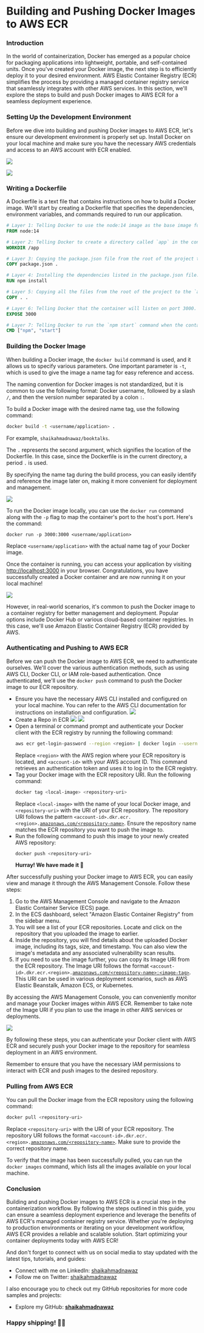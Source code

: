 # Building and Pushing Docker Images to AWS ECR

### **Introduction**

In the world of containerization, Docker has emerged as a popular choice for packaging applications into lightweight, portable, and self-contained units. Once you've created your Docker image, the next step is to efficiently deploy it to your desired environment. AWS Elastic Container Registry (ECR) simplifies the process by providing a managed container registry service that seamlessly integrates with other AWS services. In this section, we'll explore the steps to build and push Docker images to AWS ECR for a seamless deployment experience.

### **Setting Up the Development Environment**

Before we dive into building and pushing Docker images to AWS ECR, let's ensure our development environment is properly set up. Install Docker on your local machine and make sure you have the necessary AWS credentials and access to an AWS account with ECR enabled.

![](https://cdn.hashnode.com/res/hashnode/image/upload/v1688284094657/2e91c2b2-7473-470a-852c-04662fb4eead.png)

![](https://cdn.hashnode.com/res/hashnode/image/upload/v1688284236195/3ce0eb22-9909-4e9c-96e9-8205ae979e0b.png)

### **Writing a Dockerfile**

A Dockerfile is a text file that contains instructions on how to build a Docker image. We'll start by creating a Dockerfile that specifies the dependencies, environment variables, and commands required to run our application.

```dockerfile
# Layer 1: Telling Docker to use the node:14 image as the base image for the container.
FROM node:14

# Layer 2: Telling Docker to create a directory called `app` in the container and set it as the working directory.
WORKDIR /app

# Layer 3: Copying the package.json file from the root of the project to the `app` directory in the container.
COPY package.json .

# Layer 4: Installing the dependencies listed in the package.json file.
RUN npm install

# Layer 5: Copying all the files from the root of the project to the `app` directory in the container.
COPY . .

# Layer 6: Telling Docker that the container will listen on port 3000.
EXPOSE 3000

# Layer 7: Telling Docker to run the `npm start` command when the container is started.
CMD ["npm", "start"]
```

### **Building the Docker Image**

When building a Docker image, the `docker build` command is used, and it allows us to specify various parameters. One important parameter is `-t`, which is used to give the image a name tag for easy reference and access.

The naming convention for Docker images is not standardized, but it is common to use the following format: Docker username, followed by a slash `/`, and then the version number separated by a colon `:`.

To build a Docker image with the desired name tag, use the following command:

```bash
docker build -t <username/application> .
```

For example, `shaikahmadnawaz/booktalks`.

The `.` represents the second argument, which signifies the location of the Dockerfile. In this case, since the Dockerfile is in the current directory, a period `.` is used.

By specifying the name tag during the build process, you can easily identify and reference the image later on, making it more convenient for deployment and management.

![](https://cdn.hashnode.com/res/hashnode/image/upload/v1688286301595/5c7ace7a-882b-4eba-9675-76ec7d923e2c.png)

To run the Docker image locally, you can use the `docker run` command along with the `-p` flag to map the container's port to the host's port. Here's the command:

```shell
docker run -p 3000:3000 <username/application>
```

Replace `<username/application>` with the actual name tag of your Docker image.

Once the container is running, you can access your application by visiting [http://localhost:3000](http://localhost:3000/) in your browser. Congratulations, you have successfully created a Docker container and are now running it on your local machine!

![](https://cdn.hashnode.com/res/hashnode/image/upload/v1688286821688/6cb2a3ca-5b93-4035-ba1b-a4bdb90f8817.png)

However, in real-world scenarios, it's common to push the Docker image to a container registry for better management and deployment. Popular options include Docker Hub or various cloud-based container registries. In this case, we'll use Amazon Elastic Container Registry (ECR) provided by AWS.

### **Authenticating and Pushing to AWS ECR**

Before we can push the Docker image to AWS ECR, we need to authenticate ourselves. We'll cover the various authentication methods, such as using AWS CLI, Docker CLI, or IAM role-based authentication. Once authenticated, we'll use the `docker push` command to push the Docker image to our ECR repository.

- Ensure you have the necessary AWS CLI installed and configured on your local machine. You can refer to the AWS CLI documentation for instructions on installation and configuration.
  ![](https://cdn.hashnode.com/res/hashnode/image/upload/v1688292803069/361a02a0-eb06-46e3-be5f-b89af0bcd3bf.png)
- Create a Repo in ECR
  ![](https://cdn.hashnode.com/res/hashnode/image/upload/v1688312314603/c9c28a21-3188-485a-834f-510b2d61d51d.png)
  ![](https://cdn.hashnode.com/res/hashnode/image/upload/v1688294403557/1650bb8b-2a12-458b-ac23-d946bc9fa328.png)
- Open a terminal or command prompt and authenticate your Docker client with the ECR registry by running the following command:
  ```bash
  aws ecr get-login-password --region <region> | docker login --username AWS --password-stdin <account-id>.dkr.ecr.<region>.amazonaws.com
  ```
  Replace `<region>` with the AWS region where your ECR repository is located, and `<account-id>` with your AWS account ID. This command retrieves an authentication token and uses it to log in to the ECR registry.
- Tag your Docker image with the ECR repository URI. Run the following command:
  ```bash
  docker tag <local-image> <repository-uri>
  ```
  Replace `<local-image>` with the name of your local Docker image, and `<repository-uri>` with the URI of your ECR repository. The repository URI follows the pattern `<account-id>.dkr.ecr.<region>.`[`amazonaws.com/<repository-name>`](http://amazonaws.com/%3Crepository-name%3E). Ensure the repository name matches the ECR repository you want to push the image to.
- Run the following command to push this image to your newly created AWS repository:
  ```bash
  docker push <repository-uri>
  ```
  **Hurray! We have made it 🎉**

After successfully pushing your Docker image to AWS ECR, you can easily view and manage it through the AWS Management Console. Follow these steps:

1. Go to the AWS Management Console and navigate to the Amazon Elastic Container Service (ECS) page.
2. In the ECS dashboard, select "Amazon Elastic Container Registry" from the sidebar menu.
3. You will see a list of your ECR repositories. Locate and click on the repository that you uploaded the image to earlier.
4. Inside the repository, you will find details about the uploaded Docker image, including its tags, size, and timestamp. You can also view the image's metadata and any associated vulnerability scan results.
5. If you need to use the image further, you can copy its Image URI from the ECR repository. The Image URI follows the format `<account-id>.dkr.ecr.<region>.`[`amazonaws.com/<repository-name>:<image-tag>`](http://amazonaws.com/%3Crepository-name%3E:%3Cimage-tag%3E). This URI can be used in various deployment scenarios, such as AWS Elastic Beanstalk, Amazon ECS, or Kubernetes.

By accessing the AWS Management Console, you can conveniently monitor and manage your Docker images within AWS ECR. Remember to take note of the Image URI if you plan to use the image in other AWS services or deployments.

![](https://cdn.hashnode.com/res/hashnode/image/upload/v1688295409682/f1e67a52-f0ee-4550-88ae-8558abb678d9.png)

By following these steps, you can authenticate your Docker client with AWS ECR and securely push your Docker image to the repository for seamless deployment in an AWS environment.

Remember to ensure that you have the necessary IAM permissions to interact with ECR and push images to the desired repository.

### **Pulling from AWS ECR**

You can pull the Docker image from the ECR repository using the following command:

```bash
docker pull <repository-uri>
```

Replace `<repository-uri>` with the URI of your ECR repository. The repository URI follows the format `<account-id>.dkr.ecr.<region>.`[`amazonaws.com/<repository-name>`](http://amazonaws.com/%3Crepository-name%3E). Make sure to provide the correct repository name.

To verify that the image has been successfully pulled, you can run the `docker images` command, which lists all the images available on your local machine.

### **Conclusion**

Building and pushing Docker images to AWS ECR is a crucial step in the containerization workflow. By following the steps outlined in this guide, you can ensure a seamless deployment experience and leverage the benefits of AWS ECR's managed container registry service. Whether you're deploying to production environments or iterating on your development workflow, AWS ECR provides a reliable and scalable solution. Start optimizing your container deployments today with AWS ECR!

And don't forget to connect with us on social media to stay updated with the latest tips, tutorials, and guides:

- Connect with me on LinkedIn: [shaikahmadnawaz](https://www.linkedin.com/in/shaikahmadnawaz)
- Follow me on Twitter: [shaikahmadnawaz](https://twitter.com/shaikahmadnawaz)

I also encourage you to check out my GitHub repositories for more code samples and projects:

- Explore my GitHub: [**shaikahmadnawaz**](https://github.com/shaikahmadnawaz)

### Happy shipping! 🐳🚢
